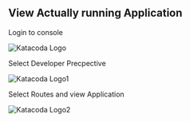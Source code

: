 ## View Actually running Application 

Login to console 


![Katacoda Logo](https://assetsofkatakoda.s3.us-east-2.amazonaws.com/assets/Selectport.png)

Select Developer Precpective 

![Katacoda Logo1](https://assetsofkatakoda.s3.us-east-2.amazonaws.com/assets/Webconsole.PNG)


Select Routes and view Application

![Katacoda Logo2](https://assetsofkatakoda.s3.us-east-2.amazonaws.com/assets/Routesdservices.PNG)
